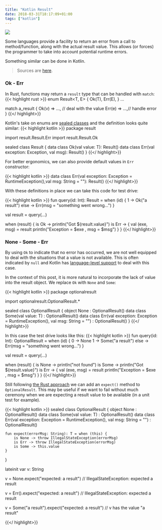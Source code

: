 ```yaml
---
title: "Kotlin Result"
date: 2018-03-31T18:17:09+01:00
tags: ["kotlin"]
---
```


![](/img/kotlin.png)

Some languages provide a facility to return an error from a call to method/function, along with the actual result value.
This allows (or forces) the programmer to take into account potential runtime errors.

Something similar can be done in Kotlin.

<!--more-->

>
> Sources are [here](https://gist.github.com/sorokod/1d45d03d8e25700873edf8c1e4ca8b8c).
>



### Ok - Err

In Rust, functions may return a `result` type that can be handled with `match`:
{{< highlight rust >}}
enum Result<T, E> {
   Ok(T),
   Err(E),
}
...

match a_result {
    Ok(v) => ..., // deal with the value
    Err(e) => ...,// handle error
}
{{</ highlight>}}

Kotlin's take on enums are [sealed classes](https://kotlinlang.org/docs/reference/sealed-classes.html) and the definition
looks quite similar:
{{< highlight kotlin >}}
package result

import result.Result.Err
import result.Result.Ok

sealed class Result<out T> {
    data class Ok<out T>(val value: T): Result<T>()
    data class Err(val exception: Exception, val msg): Result<Nothing>()
}
{{</ highlight>}}
</p>

For better ergonomics, we can also provide default values in `Err` constructor:

{{< highlight kotlin >}}
data class Err(val exception: Exception = RuntimeException(),val msg: String = ""): Result<Nothing>()
{{</ highlight>}}


With these definitions in place we can take this code for test drive:

{{< highlight kotlin >}}
fun query(id: Int): Result<String> = when (id) {
    1 -> Ok("a result")
    else -> Err(msg = "something went wrong...")
}

val result = query(...)

when (result) {
    is Ok -> println("Got ${result.value}")
    is Err -> {
        val (exe, msg) = result
        println("Exception = $exe , msg = $msg")
    }
}
{{</ highlight>}}

### None - Some - Err

By using `Ok` to indicate that no error has occurred, we are not well equipped to deal with the situations that a value is
not available. This is often indicated by `null` and Kotlin has [language-level support](https://kotlinlang.org/docs/reference/null-safety.html)
to deal with this case.

In the context of this post, it is more natural to incorporate the lack of value into the result
object. We replace `Ok` with `None` and `Some`:

{{< highlight kotlin >}}
package optionalresult

import optionalresult.OptionalResult.*

sealed class OptionalResult<out T> {
    object None : OptionalResult<Nothing>()
    data class Some<out T>(val value: T) : OptionalResult<T>()
    data class Err(val exception: Exception = RuntimeException(), val msg: String = "") : OptionalResult<Nothing>()
}
{{</ highlight>}}

In this case the test drive looks like this:
{{< highlight kotlin >}}
fun query(id: Int): OptionalResult<String> = when (id) {
    0 -> None
    1 -> Some("a result")
    else -> Err(msg = "something went wrong...")
}

val result = query(...)

when (result) {
    is None -> println("not found")
    is Some -> println("Got ${result.value}")
    is Err -> {
        val (exe, msg) = result
        println("Exception = $exe , msg = $msg")
    }
}
{{</ highlight>}}

Still following [the Rust approach](https://doc.rust-lang.org/std/option/enum.Option.html#method.expect) we can add
an `expect()` method to `OptionalResult`. This may be useful if we want to fail without much ceremony when we are expecting
a result value to be available (in a unit test for example).

{{< highlight kotlin >}}
sealed class OptionalResult<out T> {
    object None : OptionalResult<Nothing>()
    data class Some<out T>(val value: T) : OptionalResult<T>()
    data class Err(val exception: Exception = RuntimeException(), val msg: String = "") : OptionalResult<Nothing>()

    fun expect(errorMsg: String): T = when (this) {
        is None -> throw IllegalStateException(errorMsg)
        is Err -> throw IllegalStateException(errorMsg)
        is Some -> this.value
    }
}


lateinit var v: String

v =  None.expect("expected: a result") // IllegalStateException: expected a result

v =  Err().expect("expected: a result") // IllegalStateException: expected a result

v = Some("a result").expect("expected: a result") // v has the value "a result"

{{</ highlight>}}

